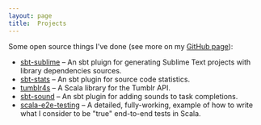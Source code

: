 ```yaml
---
layout: page
title:  Projects
---
```


Some open source things I've done (see more on my [GitHub page](https://github.com/orrsella)):

* [sbt-sublime](https://github.com/orrsella/sbt-sublime) – An sbt pluign for generating Sublime Text projects with library dependencies sources.
* [sbt-stats](https://github.com/orrsella/sbt-stats) – An sbt plugin for source code statistics.
* [tumblr4s](https://github.com/orrsella/tumblr4s) – A Scala library for the Tumblr API.
* [sbt-sound](https://github.com/orrsella/sbt-sound) – An sbt plugin for adding sounds to task completions.
* [scala-e2e-testing](https://github.com/orrsella/scala-e2e-testing) – A detailed, fully-working, example of how to write what I consider to be "true" end-to-end tests in Scala.
